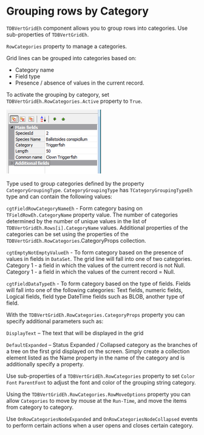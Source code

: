 # Grouping rows by Category


`TDBVertGridEh` component allows you to group rows into categories. Use sub-properties of `TDBVertGridEh`.

`RowCategories` property to manage a categories.

Grid lines can be grouped into categories based on:
- Сategory name
- Field type 
- Presence / absence of values in the current record.

To activate the grouping by category, set `TDBVertGridEh.RowCategories.Active` property to `True`.


![](../../images/clip0038.png)

Type used to group categories defined by the property `CategoryGroupingType`. `CategoryGroupingType` has `TCategoryGroupingTypeEh` type and can contain the following values:

<dl>

<sh>

`cgtFieldRowCategoryNameEh` - Form category basing on `TFieldRowEh.CategoryName` property value. The number of categories determined by the number of unique values in the list of `TDBVertGridEh.Rows[i].CategoryName` values. Additional properties of the categories can be set using the properties of the `TDBVertGridEh.RowCategories`.CategoryProps collection.
</sh>

<sh>

`cgtEmptyNotEmptyValueEh` - To form category based on the presence of values in fields in `DataSet`. The grid line will fall into one of two categories. Category 1 - a field in which the values of the current record is not Null. Category 1 - a field in which the values of the current record = Null.
</sh>

<sh>

`cgtFieldDataTypeEh` - To form category based on the type of fields. Fields will fall into one of the following categories: Text fields, numeric fields, Logical fields, field type DateTime fields such as BLOB, another type of field.
</sh>

</dl>


With the `TDBVertGridEh.RowCategories.CategoryProps` property you can specify additional parameters such as: 

`DisplayText` – The text that will be displayed in the grid 

`DefaultExpanded` – Status Expanded / Collapsed category as the branches of a tree on the first grid displayed on the screen.
Simply create a collection element listed as the Name property in the name of the category and is additionally specify a property.

Use sub-properties of a `TDBVertGridEh.RowCategories` property to set `Color` `Font` `ParentFont` to adjust the font and color of the grouping string category.

Using the `TDBVertGridEh.RowCategories.RowMoveOptions` property you can allow `Categories` to move by mouse at the `Run-Time`, and move the items from category to category.

Use `OnRowCategoriesNodeExpanded` and `OnRowCategoriesNodeCollapsed` events to perform certain actions when a user opens and closes certain category.

